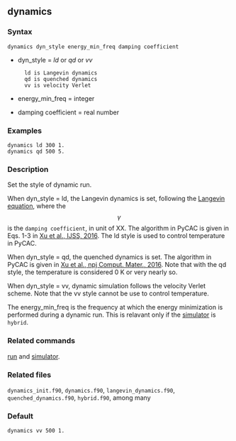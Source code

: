 ## dynamics

### Syntax

	dynamics dyn_style energy_min_freq damping coefficient

* dyn\_style = _ld_ or _qd_ or _vv_

		ld is Langevin dynamics
		qd is quenched dynamics
		vv is velocity Verlet

* energy\_min\_freq = integer

* damping coefficient = real number

### Examples

	dynamics ld 300 1.
	dynamics qd 500 5.

### Description

Set the style of dynamic run.

When dyn\_style = ld, the Langevin dynamics is set, following the [Langevin equation](https://en.wikipedia.org/wiki/Langevin_dynamics), where the $$\gamma$$ is the `damping coefficient`, in unit of XX. The algorithm in PyCAC is given in Eqs. 1-3 in [Xu et al., IJSS, 2016](). The ld style is used to control temperature in PyCAC.

When dyn\_style = qd, the quenched dynamics is set. The algorithm in PyCAC is given in [Xu et al., npj Comput. Mater., 2016](). Note that with the qd style, the temperature is considered 0 K or very nearly so.

When dyn\_style = vv, dynamic simulation follows the velocity Verlet scheme. Note that the vv style cannot be use to control temperature.

The energy\_min\_freq is the frequency at which the energy minimization is performed during a dynamic run. This is relavant only if the [simulator](simulator.md) is `hybrid`.

### Related commands

[run](run.md) and [simulator](simulator.md).

### Related files

`dynamics_init.f90`, `dynamics.f90`, `langevin_dynamics.f90`, `quenched_dynamics.f90`, `hybrid.f90`, among many

### Default

	dynamics vv 500 1.
